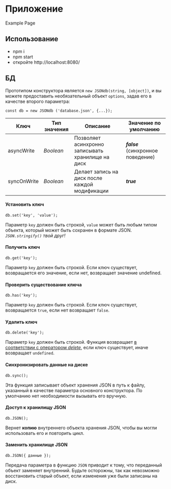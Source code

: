 # Приложение
Example Page

## Использование
- npm i
- npm start
- откройте http://localhost:8080/

## БД
Прототипом конструктора является `new JSONdb(string, [object])`, и вы можете предоставить необязательный объект `options`, задав его в качестве второго параметра:
```
const db = new JSONdb ('database.json', {...});
```

| **Ключ**    | **Тип значения** | **Описание**                                      | **Значение по умолчанию**         |
| ----------- | ---------------- | ------------------------------------------------- | --------------------------------- |
| asyncWrite  | _Boolean_        | Позволяет асинхронно записывать хранилище на диск | _**false**_ (синхронное поведение)|
| syncOnWrite | _Boolean_        | Делает запись на диск после каждой модификации    | _**true**_                        |

#### Установить ключ
`db.set('key', 'value');`

Параметр `key` должен быть строкой, `value` может быть любым типом объекта, который может быть сохранен в формате JSON. _`JSON.stringify()` твой друг!_

#### Получить ключ
`db.get('key');`

Параметр `key` должен быть строкой. Если ключ существует, возвращается его значение, если нет, возвращает значение undefined.

#### Проверить существование ключа
`db.has('key');`

Параметр `key` должен быть строкой. Если ключ существует, возвращается `true`, если нет возвращает `false`.

#### Удалить ключ
`db.delete('key');`

Параметр `key` должен быть строкой. Функция возвращает [в соответствии с оператором _delete_](https://developer.mozilla.org/en-US/docs/Web/JavaScript/Reference/Operators/delete#Return_value), если ключ существует, иначе возвращает `undefined`.

#### Синхронизировать данные на диске
`db.sync();`

Эта функция записывает объект хранения JSON в путь к файлу, указанный в качестве параметра основного конструктора. По умолчанию нет необходимости вызывать его вручную.

#### Доступ к хранилищу JSON
`db.JSON();`

Вернет **копию** внутреннего объекта хранения JSON, чтобы вы могли использовать его и повторить цикл.

#### Заменить хранилище JSON
`db.JSON({ данные });`

Передача параметра в функцию `JSON` приводит к тому, что переданный объект заменяет внутренний. Будьте осторожны, так как невозможно восстановить старый объект, если изменения уже были записаны на диск.
